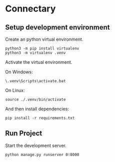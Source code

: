 # Connectary

## Setup development environment

Create an python virtual environment.
```
python3 -m pip install virtualenv
python3 -m virtualenv .venv
```

Activate the virtual environment.

On Windows:
```
\.venv\Scripts\activate.bat
```

On Linux:
```
source ./.venv/bin/activate
```

And then install dependencies:
```
pip install -r requirements.txt
```

## Run Project

Start the development server.
```
python manage.py runserver 0:8000
```